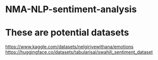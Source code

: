 # NMA-NLP-sentiment-analysis

# These are potential datasets

https://www.kaggle.com/datasets/nelgiriyewithana/emotions
https://huggingface.co/datasets/tabularisai/swahili_sentiment_dataset
